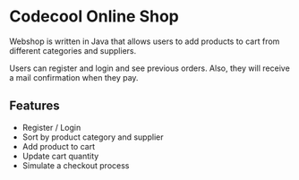 # Codecool Online Shop
Webshop is written in Java that allows users to add products to cart from different categories and suppliers.

Users can register and login and see previous orders. Also, they will receive a mail confirmation when they pay.

## Features
- Register / Login
- Sort by product category and supplier
- Add product to cart
- Update cart quantity
- Simulate a checkout process
